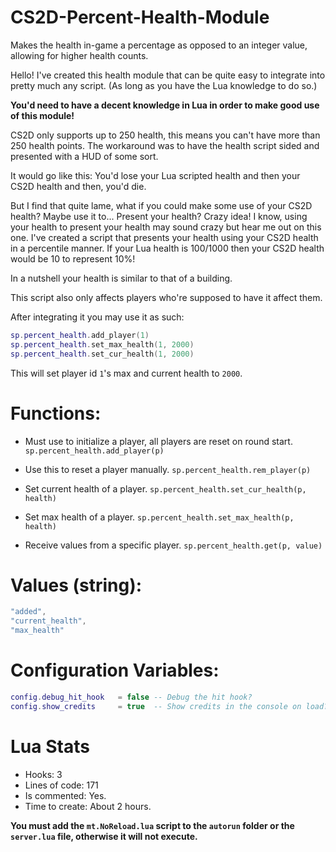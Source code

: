 # CS2D-Percent-Health-Module
Makes the health in-game a percentage as opposed to an integer value, allowing for higher health counts.

Hello! I've created this health module that can be quite easy to integrate into pretty much any script. (As long as you have the Lua knowledge to do so.)

**You'd need to have a decent knowledge in Lua in order to make good use of this module!**

CS2D only supports up to 250 health, this means you can't have more than 250 health points.
The workaround was to have the health script sided and presented with a HUD of some sort.

It would go like this:
You'd lose your Lua scripted health and then your CS2D health and then, you'd die.

But I find that quite lame, what if you could make some use of your CS2D health? Maybe use it to... Present your health?
Crazy idea! I know, using your health to present your health may sound crazy but hear me out on this one.
I've created a script that presents your health using your CS2D health in a percentile manner.
If your Lua health is 100/1000 then your CS2D health would be 10 to represent 10%!

In a nutshell your health is similar to that of a building.

This script also only affects players who're supposed to have it affect them.

After integrating it you may use it as such:
```lua
sp.percent_health.add_player(1)
sp.percent_health.set_max_health(1, 2000)
sp.percent_health.set_cur_health(1, 2000)
```
This will set player id `1`'s max and current health to `2000`.

# Functions:
- Must use to initialize a player, all players are reset on round start.
`sp.percent_health.add_player(p)`

- Use this to reset a player manually.
`sp.percent_health.rem_player(p)`

- Set current health of a player.
`sp.percent_health.set_cur_health(p, health)`

- Set max health of a player.
`sp.percent_health.set_max_health(p, health)`

- Receive values from a specific player.
`sp.percent_health.get(p, value)`

# Values (string):
```lua
"added",
"current_health",
"max_health"
```

# Configuration Variables:
```lua
config.debug_hit_hook	= false	-- Debug the hit hook?
config.show_credits		= true	-- Show credits in the console on load?
```

# Lua Stats
- Hooks: 3
- Lines of code: 171
- Is commented: Yes.
- Time to create: About 2 hours.

**You must add the `mt.NoReload.lua` script to the `autorun` folder or the `server.lua` file, otherwise it will not execute.**

